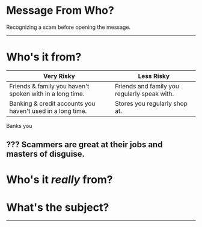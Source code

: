 

# Message From Who?
Recognizing a scam before opening the message.

---
# Who's it from?
Very Risky       | Less Risky
-----------------|------------------
Friends & family you haven't spoken with in a long time. | Friends and family you regularly speak with.
Banking & credit accounts you haven't used in a long time. | Stores you regularly shop at.
Banks you

???
Scammers are great at their jobs and masters of disguise.
---
# Who's it *really* from?
# What's the subject?

---
<!--stackedit_data:
eyJoaXN0b3J5IjpbNzU2OTIxNTc5LDc5NzAwMjc4OSw4Mjk2Nj
A1LC01NjkxNjc5MzBdfQ==
-->